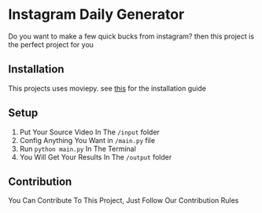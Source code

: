 # Instagram Daily Generator
Do you want to make a few quick bucks from instagram? then this project is the perfect project for you

## Installation
This projects uses moviepy. see [this](https://zulko.github.io/moviepy/install.html) for the installation guide

## Setup
1. Put Your Source Video In The `/input` folder
2. Config Anything You Want in `/main.py` file
3. Run `python main.py` In The Terminal
4. You Will Get Your Results In The `/output` folder

## Contribution
You Can Contribute To This Project, Just Follow Our Contribution Rules